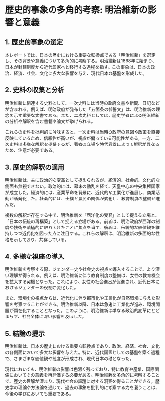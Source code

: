 # 歴史的事象の多角的考察: 明治維新の影響と意義

## 1. 歴史的事象の選定

本レポートでは、日本の歴史における重要な転換点である「明治維新」を選定し、その背景や意義について多角的に考察する。明治維新は1868年に始まり、日本が封建制度から近代国家へと移行する過程を指す。この事象は、日本の政治、経済、社会、文化に多大な影響を与え、現代日本の基盤を形成した。

## 2. 史料の収集と分析

明治維新に関連する史料として、一次史料には当時の政府文書や新聞、日記などが含まれる。例えば、明治政府が発布した「五箇条の御誓文」は、明治維新の理念を示す重要な文書である。また、二次史料としては、歴史学者による明治維新の分析や解釈を含む書籍や論文が挙げられる。

これらの史料を批判的に吟味すると、一次史料は当時の政府の意図や政策を直接反映しているため、信頼性が高いが、視点が偏っている可能性がある。一方、二次史料は多様な解釈を提供するが、著者の立場や時代背景によって解釈が異なるため、注意が必要である。

## 3. 歴史的解釈の適用

明治維新は、主に政治的な変革として捉えられるが、経済的、社会的、文化的な側面も無視できない。政治的には、幕末の動乱を経て、天皇中心の中央集権国家が成立した。経済的には、産業革命を背景に、近代的な工業化が進展し、商業活動が活発化した。社会的には、士族と農民の関係が変化し、教育制度の整備が進んだ。

複数の解釈が存在する中で、明治維新を「西洋化の受容」として捉える立場と、「日本の伝統の再構築」として捉える立場がある。前者は、明治政府が西洋の制度や技術を積極的に取り入れたことに焦点を当て、後者は、伝統的な価値観を維持しつつ近代化を図った点に注目する。これらの解釈は、明治維新の多面的な性格を示しており、共存している。

## 4. 多様な視座の導入

明治維新を考察する際、ジェンダー史や社会史の視点を導入することで、より深い理解が得られる。例えば、明治維新に伴う教育制度の整備は、女性の教育機会を拡大する契機となった。これにより、女性の社会進出が促進され、近代日本におけるジェンダーの役割が変化した。

また、環境史の視点からは、近代化に伴う都市化や工業化が自然環境に与えた影響を考察することができる。明治維新以降、日本は急速に工業化が進み、環境問題が顕在化することとなった。このように、明治維新は単なる政治的変革にとどまらず、社会全体に深い影響を及ぼした。

## 5. 結論の提示

明治維新は、日本の歴史における重要な転換点であり、政治、経済、社会、文化の各側面において多大な影響を与えた。特に、近代国家としての基盤を築く過程で、さまざまな価値観や制度が形成され、現代日本の礎となった。

現代においても、明治維新の影響は色濃く残っており、特に教育や産業、国際関係においてその意義を再評価する必要がある。明治維新を多角的に考察することで、歴史の理解が深まり、現代社会の課題に対する洞察を得ることができる。歴史学の理論や方法論を通じて、過去の事象を批判的に考察する力を養うことは、今後の学びにおいても重要である。